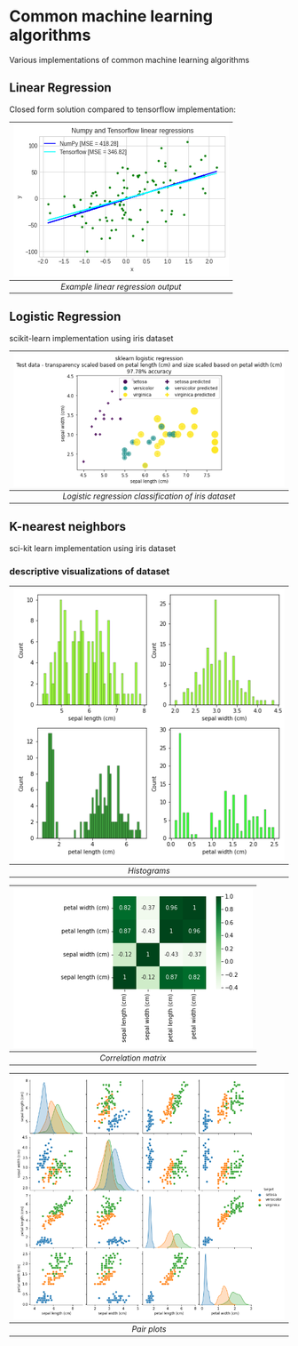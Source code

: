 # Common machine learning algorithms

Various implementations of common machine learning algorithms

## Linear Regression
Closed form solution compared to tensorflow implementation:

| ![Example linear regression output](./linear_regression/linear_regression.png) |
|:--:| 
| *Example linear regression output* |

## Logistic Regression
scikit-learn implementation using iris dataset

| ![Logistic regression classification of iris dataset](./logistic_regression/sklearn_logistic_regression.png) |
|:--:| 
| *Logistic regression classification of iris dataset* |

## K-nearest neighbors

sci-kit learn implementation using iris dataset

### descriptive visualizations of dataset

|![Histograms](./knn/knn_histograms.png) |
|:--:| 
| *Histograms* |

| ![Correlation matrix](./knn/knn_corr_matrix.png)  |
|:--:| 
| *Correlation matrix* |

| ![Pair plots](./knn/knn_pairplots.png) |
|:--:| 
| *Pair plots* |
